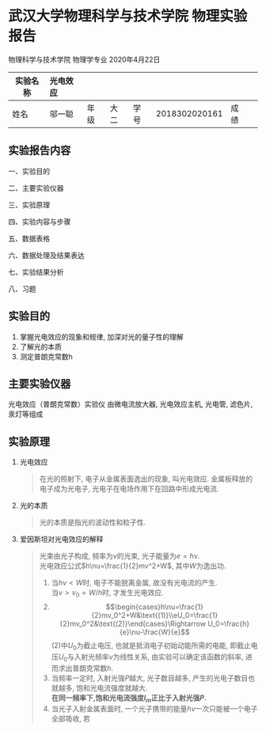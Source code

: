 

# 武汉大学物理科学与技术学院 物理实验报告

物理科学与技术学院 物理学专业 2020年4月22日

| 实验名称 | 光电效应 |      |      |      |               |      |      |
| -------- | :------- | ---- | ---- | ---- | ------------- | ---- | :--: |
| 姓名     | 邬一聪   | 年级 | 大二 | 学号 | 2018302020161 | 成绩 |      |

## 实验报告内容

一、实验目的

二、主要实验仪器

三、实验原理

四、实验内容与步骤

五、数据表格

六、数据处理及结果表达

七、实验结果分析

八、习题

## 实验目的

1. 掌握光电效应的现象和规律, 加深对光的量子性的理解
2. 了解光的本质
3. 测定普朗克常数h

## 主要实验仪器

光电效应（普朗克常数）实验仪
由微电流放大器, 光电效应主机, 光电管, 滤色片, 汞灯等组成

## 实验原理

1. 光电效应

   > 在光的照射下, 电子从金属表面逸出的现象, 叫光电效应.
   > 金属板释放的电子成为光电子, 光电子在电场作用下在回路中形成光电流.

2. 光的本质

   > 光的本质是指光的波动性和粒子性.

3. 爱因斯坦对光电效应的解释

   > 光束由光子构成, 频率为$\nu$的光束, 光子能量为$e=h\nu$.  
   > 光电效应公式$h\nu=\frac{1}{2}mv^2+W$, 其中$W$为逸出功.
   >1. 当$h\nu<W$时, 电子不能脱离金属, 故没有光电流的产生.  
   >    当$\nu>\nu_0=W/h$时, 才发生光电效应.
   >2. $$\begin{cases}h\nu=\frac{1}{2}mv_0^2+W&\text{(1)}\\eU_0=\frac{1}{2}mv_0^2&\text{(2)}\end{cases}\Rightarrow U_0=\frac{h}{e}\nu-\frac{W}{e}$$
   >     (2)中$U_0$为截止电压, 也就是抵消电子初始动能所需的电能, 即截止电压$U_0$与入射光频率$\nu$为线性关系, 由实验可以确定该函数的斜率, 进而求出普朗克常数$h$.
   >3. 当频率一定时, 入射光强$P$越大, 光子数目越多, 产生的光电子数目也就越多, 饱和光电流强度就越大.  
   **在同一频率下,饱和光电流强度$I_m$正比于入射光强$P$.**
   >4. 当光子入射金属表面时, 一个光子携带的能量$h\nu$一次只能被一个电子全部吸收, 若